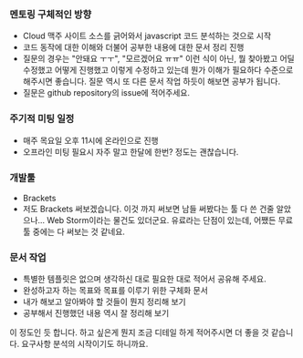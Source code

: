 ### 멘토링 구체적인 방향

- Cloud 맥주 사이트 소스를 긁어와서 javascript 코드 분석하는 것으로 시작
- 코드 동작에 대한 이해와 더불어 공부한 내용에 대한 문서 정리 진행
- 질문의 경우는 "안돼요 ㅜㅜ", "모르겠어요 ㅠㅠ" 이런 식이 아닌, 뭘 찾아봤고 어딜 수정했고 어떻게 진행했고 이렇게 수정하고 있는데 뭔가 이해가 필요하다 수준으로 해주시면 좋습니다. 질문 역시 또 다른 문서 작업 하듯이 해보면 공부가 됩니다.
- 질문은 github repository의 issue에 적어주세요.

### 주기적 미팅 일정

- 매주 목요일 오후 11시에 온라인으로 진행
- 오프라인 미팅 필요시 자주 말고 한달에 한번? 정도는 괜찮습니다.

### 개발툴
- Brackets
- 저도 Brackets 써보겠습니다. 이것 까지 써보면 남들 써봤다는 툴 다 쓴 건줄 알았으나... Web Storm이라는 물건도 있더군요. 유료라는 단점이 있는데, 어쨌든 무료 툴 중에는 다 써보는 것 같네요.

### 문서 작업

- 특별한 템플릿은 없으며 생각하신 대로 필요한 대로 적어서 공유해 주세요.
- 완성하고자 하는 목표와 목표를 이루기 위한 구체화 문서
- 내가 해보고 알아봐야 할 것들이 뭔지 정리해 보기
- 공부해서 진행했던 내용 역시 잘 정리해 보기

이 정도인 듯 합니다.
하고 싶은게 뭔지 조금 디테일 하게 적어주시면 더 좋을 것 같습니다. 요구사항 분석의 시작이기도 하니까요.